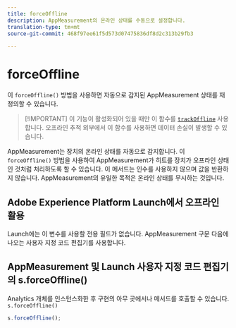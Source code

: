 ```yaml
---
title: forceOffline
description: AppMeasurement의 온라인 상태를 수동으로 설정합니다.
translation-type: tm+mt
source-git-commit: 468f97ee61f5d573d07475836df8d2c313b29fb3

---
```



# forceOffline

이 `forceOffline()` 방법을 사용하면 자동으로 감지된 AppMeasurement 상태를 재정의할 수 있습니다.

> [!IMPORTANT] 이 기능이 활성화되어 있을 때만 이 함수를 [`trackOffline`](../config-vars/trackoffline.md) 사용합니다. 오프라인 추적 외부에서 이 함수를 사용하면 데이터 손실이 발생할 수 있습니다.

AppMeasurement는 장치의 온라인 상태를 자동으로 감지합니다. 이 `forceOffline()` 방법을 사용하여 AppMeasurement가 히트를 장치가 오프라인 상태인 것처럼 처리하도록 할 수 있습니다. 이 메서드는 인수를 사용하지 않으며 값을 반환하지 않습니다. AppMeasurement의 유일한 목적은 온라인 상태를 무시하는 것입니다.

## Adobe Experience Platform Launch에서 오프라인 활용

Launch에는 이 변수를 사용할 전용 필드가 없습니다. AppMeasurement 구문 다음에 나오는 사용자 지정 코드 편집기를 사용합니다.

## AppMeasurement 및 Launch 사용자 지정 코드 편집기의 s.forceOffline()

Analytics 개체를 인스턴스화한 후 구현의 아무 곳에서나 메서드를 호출할 수 있습니다. `s.forceOffline()`

```js
s.forceOffline();
```
